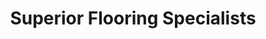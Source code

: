 ---
title: "Superior Flooring Specialists"
url: /superior/superior-flooring-specialists/
shop: flooring
---